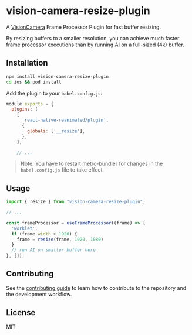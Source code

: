 # vision-camera-resize-plugin

A [VisionCamera](https://github.com/cuvent/react-native-vision-camera) Frame Processor Plugin for fast buffer resizing.

By resizing buffers to a smaller resolution, you can achieve much faster frame processor executions than by running AI on a full-sized (4k) buffer.

## Installation

```sh
npm install vision-camera-resize-plugin
cd ios && pod install
```

Add the plugin to your `babel.config.js`:

```js
module.exports = {
  plugins: [
    [
      'react-native-reanimated/plugin',
      {
        globals: ['__resize'],
      },
    ],

    // ...
```

> Note: You have to restart metro-bundler for changes in the `babel.config.js` file to take effect.

## Usage

```js
import { resize } from "vision-camera-resize-plugin";

// ...

const frameProcessor = useFrameProcessor((frame) => {
  'worklet';
  if (frame.width > 1920) {
    frame = resize(frame, 1920, 1080)
  }
  // run AI on smaller buffer here
}, []);
```

## Contributing

See the [contributing guide](CONTRIBUTING.md) to learn how to contribute to the repository and the development workflow.

## License

MIT
